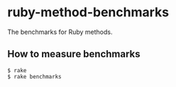 # ruby-method-benchmarks
The benchmarks for Ruby methods.

## How to measure benchmarks
```console
$ rake
$ rake benchmarks
```
